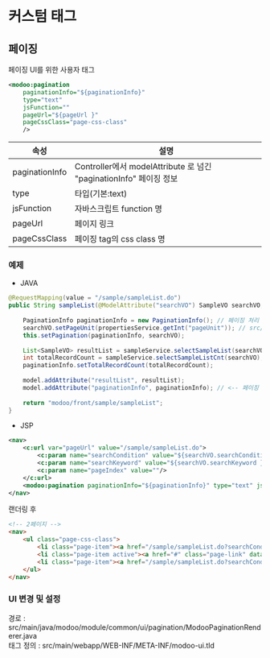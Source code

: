 # 커스텀 태그
## 페이징
페이징 UI를 위한 사용자 태그
```xml
<modoo:pagination 
    paginationInfo="${paginationInfo}"  
    type="text" 
    jsFunction="" 
    pageUrl="${pageUrl }" 
    pageCssClass="page-css-class"
    />
```
|속성|설명|
|--|--|
|paginationInfo| Controller에서 modelAttribute 로 넘긴 "paginationInfo" 페이징 정보|
|type|타입(기본:text)|
|jsFunction|자바스크립트 function 명|
|pageUrl|페이지 링크|
|pageCssClass|페이징 tag의 css class 명|

### 예제
- JAVA
```java
@RequestMapping(value = "/sample/sampleList.do")
public String sampleList(@ModelAttribute("searchVO") SampleVO searchVO, Model model) throws Exception {
    
    PaginationInfo paginationInfo = new PaginationInfo(); // 페이징 처리
    searchVO.setPageUnit(propertiesService.getInt("pageUnit")); // src/main/resources/egovframework/spring/com/context-properties.xml
    this.setPagination(paginationInfo, searchVO);
    
    List<SampleVO> resultList = sampleService.selectSampleList(searchVO); // 목록
    int totalRecordCount = sampleService.selectSampleListCnt(searchVO); // 목록 카운트
    paginationInfo.setTotalRecordCount(totalRecordCount);
    
    model.addAttribute("resultList", resultList);
    model.addAttribute("paginationInfo", paginationInfo); // <-- 페이징 정보
    
    return "modoo/front/sample/sampleList";
}
```
- JSP
```xml
<nav>
    <c:url var="pageUrl" value="/sample/sampleList.do">
        <c:param name="searchCondition" value="${searchVO.searchCondition }"/>
        <c:param name="searchKeyword" value="${searchVO.searchKeyword }"/>
        <c:param name="pageIndex" value=""/>
    </c:url>
    <modoo:pagination paginationInfo="${paginationInfo}" type="text" jsFunction="" pageUrl="${pageUrl }" pageCssClass="page-css-class"/>
</nav>
```
랜더링 후
```html
<!-- 2페이지 -->
<nav>
    <ul class="page-css-class">
        <li class="page-item"><a href="/sample/sampleList.do?searchCondition=....." class="page-link" data-page-index="1">1</a></li>
        <li class="page-item active"><a href="#" class="page-link" data-page-index="2">2</a></li>
        <li class="page-item"><a href="/sample/sampleList.do?searchCondition=....." class="page-link" data-page-index="3">3</a></li>
    </ul>
</nav>
```

### UI 변경 및 설정
경로 : src/main/java/modoo/module/common/ui/pagination/ModooPaginationRenderer.java<br/>
태그 정의 : src/main/webapp/WEB-INF/META-INF/modoo-ui.tld